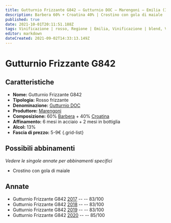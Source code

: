 ```yaml
---
title: Gutturnio Frizzante G842 – Gutturnio DOC – Marengoni – Emilia (IT) – 5-9€ – 2★-3★
description: Barbera 60% + Croatina 40% | Crostino con gola di maiale
published: true
date: 2021-10-01T20:11:51.188Z
tags: Vinificazione | rosso, Regione | Emilia, Vinificazione | blend, Vinificazione | frizzante, Valutazioni | 3 stelle, Vitigni | Barbera, Vitigni | Croatina, Prezzi | 5-9€, Alimento | crostini, Aromatizzazione | con gola di maiale, 
editor: markdown
dateCreated: 2021-09-02T14:33:13.149Z
---
```


# Gutturnio Frizzante G842 

## Caratteristiche
- **Nome:** Gutturnio Frizzante G842 
- **Tipologia:** Rosso frizzante
- **Denominazione:** [Gutturnio DOC](/denominazioni/Italia/Emilia/DOC/Gutturnio)
- **Produttore:** [Marengoni](/produttori/Italia/Emilia/Marengoni) 
- **Composizione:** 60% [Barbera](/vitigni/Italia/bacca-nera/barbera) + 40% [Croatina](/vitigni/Italia/bacca-nera/croatina)
- **Affinamento:** 6 mesi in acciaio + 2 mesi in bottiglia
- **Alcol:** 13%
- **Fascia di prezzo:** 5-9€
{.grid-list}

## Possibili abbinamenti
*Vedere le singole annate per abbinamenti specifici*

- Crostino con gola di maiale 

## Annate
- Gutturnio Frizzante G842 [2017](/vini/Italia/Emilia/Marengoni/Gutturnio-Farosa-Riserva/2017) -- <span class="star-2"></span> -- 83/100
- Gutturnio Frizzante G842 [2018](/vini/Italia/Emilia/Marengoni/Gutturnio-Farosa-Riserva/2018) -- <span class="star-2"></span> -- 83/100
- Gutturnio Frizzante G842 [2019](/vini/Italia/Emilia/Marengoni/Gutturnio-Farosa-Riserva/2019) -- <span class="star-2"></span> -- 83/100
- Gutturnio Frizzante G842 [2020](/vini/Italia/Emilia/Marengoni/Gutturnio-Farosa-Riserva/2020) -- <span class="star-3"></span> -- 85/100
